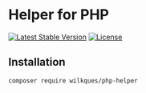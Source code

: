 # Helper for PHP
[![Latest Stable Version](https://poser.pugx.org/wilkques/php-helper/v/stable)](https://packagist.org/packages/wilkques/php-helper)
[![License](https://poser.pugx.org/wilkques/php-helper/license)](https://packagist.org/packages/wilkques/php-helper)

## Installation
````
composer require wilkques/php-helper
````